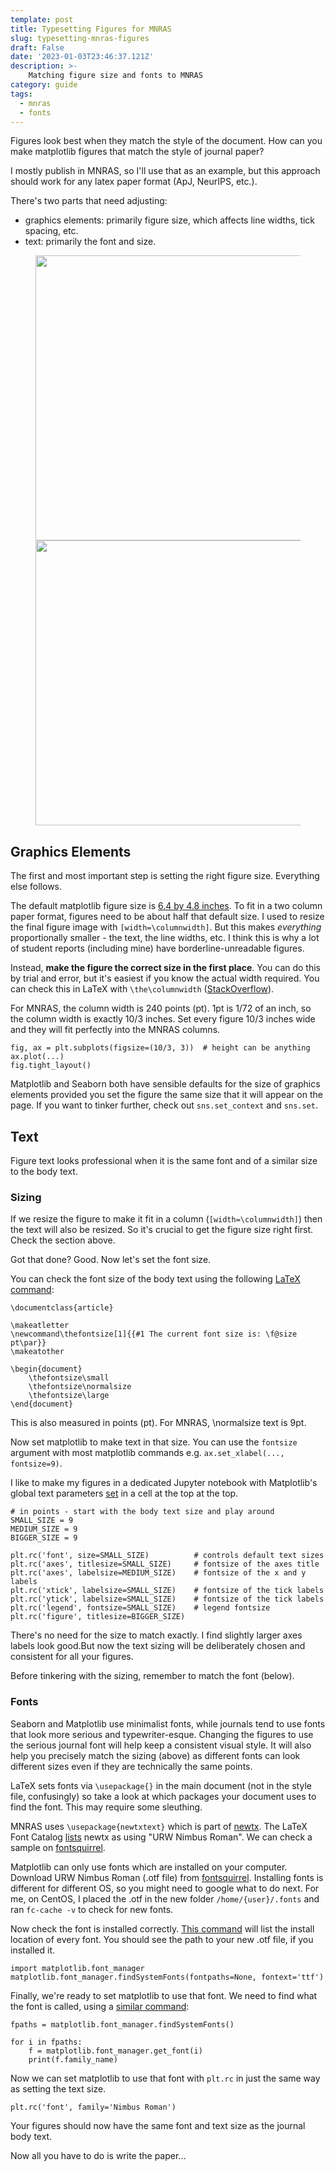 ```yaml
---
template: post
title: Typesetting Figures for MNRAS
slug: typesetting-mnras-figures
draft: False
date: '2023-01-03T23:46:37.121Z'
description: >-
    Matching figure size and fonts to MNRAS 
category: guide
tags:
  - mnras
  - fonts
---
```


Figures look best when they match the style of the document. How can you make matplotlib figures that match the style of journal paper?

I mostly publish in MNRAS, so I'll use that as an example, but this approach should work for any latex paper format (ApJ, NeurIPS, etc.).

There's two parts that need adjusting:
- graphics elements: primarily figure size, which affects line widths, tick spacing, etc.
- text: primarily the font and size.


<figure class="alignleft is-resized">
  <img src="https://walmsley.dev/unmatched.png" alt="" class="wp-image-9572" width="456"/>
  <br>
  <img src="https://walmsley.dev/matched.png" alt="" class="wp-image-9572" width="456"/>
  <!-- <figcaption>
  The same figure, before and after changing matplotlib's settings to match the journal style.
  </figcaption> -->
</figure>


## Graphics Elements

The first and most important step is setting the right figure size. Everything else follows.

The default matplotlib figure size is [6.4 by 4.8 inches](https://matplotlib.org/stable/api/_as_gen/matplotlib.pyplot.figure.html). To fit in a two column paper format, figures need to be about half that default size. I used to resize the final figure image with ``[width=\columnwidth]``. But this makes *everything* proportionally smaller - the text, the line widths, etc. I think this is why a lot of student reports (including mine) have borderline-unreadable figures.

Instead, **make the figure the correct size in the first place**. You can do this by trial and error, but it's easiest if you know the actual width required. You can check this in LaTeX with `\the\columnwidth` ([StackOverflow](https://tex.stackexchange.com/a/407373)).

For MNRAS, the column width is 240 points (pt). 1pt is 1/72 of an inch, so the column width is exactly 10/3 inches. Set every figure 10/3 inches wide and they will fit perfectly into the MNRAS columns.

    fig, ax = plt.subplots(figsize=(10/3, 3))  # height can be anything
    ax.plot(...)
    fig.tight_layout()

Matplotlib and Seaborn both have sensible defaults for the size of graphics elements provided you set the figure the same size that it will appear on the page. If you want to tinker further, check out ``sns.set_context`` and ``sns.set``.


## Text

Figure text looks professional when it is the same font and of a similar size to the body text.

### Sizing

If we resize the figure to make it fit in a column (``[width=\columnwidth]``) then the text will also be resized. So it's crucial to get the figure size right first. Check the section above.

Got that done? Good. Now let's set the font size.

You can check the font size of the body text using the following [LaTeX command](https://tex.stackexchange.com/a/24600): 

    \documentclass{article}

    \makeatletter
    \newcommand\thefontsize[1]{{#1 The current font size is: \f@size pt\par}}
    \makeatother

    \begin{document}
        \thefontsize\small
        \thefontsize\normalsize
        \thefontsize\large
    \end{document}

This is also measured in points (pt). For MNRAS, \normalsize text is 9pt.

Now set matplotlib to make text in that size. You can use the `fontsize` argument with most matplotlib commands e.g. `ax.set_xlabel(..., fontsize=9)`.

I like to make my figures in a dedicated Jupyter notebook with Matplotlib's global text parameters [set](https://stackoverflow.com/a/39566040) in a cell at the top at the top.

    # in points - start with the body text size and play around
    SMALL_SIZE = 9
    MEDIUM_SIZE = 9
    BIGGER_SIZE = 9

    plt.rc('font', size=SMALL_SIZE)          # controls default text sizes
    plt.rc('axes', titlesize=SMALL_SIZE)     # fontsize of the axes title
    plt.rc('axes', labelsize=MEDIUM_SIZE)    # fontsize of the x and y labels
    plt.rc('xtick', labelsize=SMALL_SIZE)    # fontsize of the tick labels
    plt.rc('ytick', labelsize=SMALL_SIZE)    # fontsize of the tick labels
    plt.rc('legend', fontsize=SMALL_SIZE)    # legend fontsize
    plt.rc('figure', titlesize=BIGGER_SIZE)

There's no need for the size to match exactly. I find slightly larger axes labels look good.But now the text sizing will be deliberately chosen and consistent for all your figures.

Before tinkering with the sizing, remember to match the font (below).

### Fonts

Seaborn and Matplotlib use minimalist fonts, while journals tend to use fonts that look more serious and typewriter-esque. Changing the figures to use the serious journal font will help keep a consistent visual style. It will also help you precisely match the sizing (above) as different fonts can look different sizes even if they are technically the same points.

LaTeX sets fonts via `\usepackage{}` in the main document (not in the style file, confusingly) so take a look at which packages your document uses to find the font. This may require some sleuthing.

MNRAS uses `\usepackage{newtxtext}` which is part of [newtx](https://www.ctan.org/pkg/newtx?lang=en). The LaTeX Font Catalog [lists](https://tug.org/FontCatalogue/newtx/) newtx as using "URW Nimbus Roman". We can check a sample on [fontsquirrel](https://www.fontsquirrel.com/fonts/nimbus-roman-no9-l).

Matplotlib can only use fonts which are installed on your computer. Download URW Nimbus Roman (.otf file) from [fontsquirrel](https://www.fontsquirrel.com/fonts/nimbus-roman-no9-l). Installing fonts is different for different OS, so you might need to google what to do next. For me, on CentOS, I placed the .otf in the new folder `/home/{user}/.fonts` and ran `fc-cache -v` to check for new fonts.

Now check the font is installed correctly. [This command](https://stackoverflow.com/a/8755818) will list the install location of every font. You should see the path to your new .otf file, if you installed it.

    import matplotlib.font_manager
    matplotlib.font_manager.findSystemFonts(fontpaths=None, fontext='ttf')

Finally, we're ready to set matplotlib to use that font. We need to find what the font is called, using a [similar command](https://stackoverflow.com/a/68810954):

    fpaths = matplotlib.font_manager.findSystemFonts()

    for i in fpaths:
        f = matplotlib.font_manager.get_font(i)
        print(f.family_name)

Now we can set matplotlib to use that font with `plt.rc` in just the same way as setting the text size.

    plt.rc('font', family='Nimbus Roman')

Your figures should now have the same font and text size as the journal body text.

Now all you have to do is write the paper...

